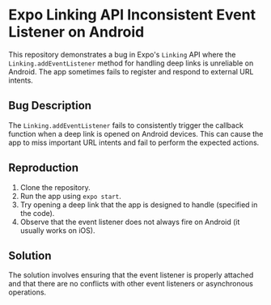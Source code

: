 # Expo Linking API Inconsistent Event Listener on Android

This repository demonstrates a bug in Expo's `Linking` API where the `Linking.addEventListener` method for handling deep links is unreliable on Android.  The app sometimes fails to register and respond to external URL intents.

## Bug Description

The `Linking.addEventListener` fails to consistently trigger the callback function when a deep link is opened on Android devices. This can cause the app to miss important URL intents and fail to perform the expected actions.

## Reproduction

1. Clone the repository.
2. Run the app using `expo start`.
3. Try opening a deep link that the app is designed to handle (specified in the code).
4. Observe that the event listener does not always fire on Android (it usually works on iOS).

## Solution

The solution involves ensuring that the event listener is properly attached and that there are no conflicts with other event listeners or asynchronous operations.